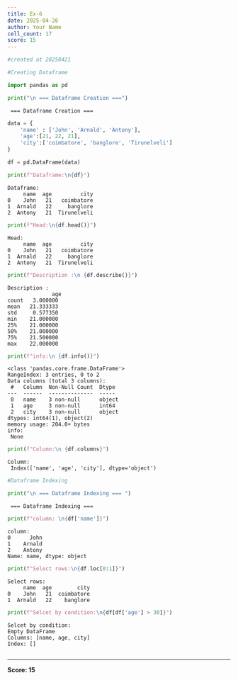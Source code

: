 ```yaml
---
title: Ex-6
date: 2025-04-26
author: Your Name
cell_count: 17
score: 15
---
```


```python
#created at 20250421
```


```python
#Creating Dataframe
```


```python
import pandas as pd
```


```python
print("\n === Dataframe Creation ===")
```

    
     === Dataframe Creation ===



```python
data = {
    'name' : ['John', 'Arnald', 'Antony'],
    'age':[21, 22, 21],
    'city':['coimbatore', 'banglore', 'Tirunelveli']
}
```


```python
df = pd.DataFrame(data)
```


```python
print(f"Dataframe:\n{df}")
```

    Dataframe:
         name  age         city
    0    John   21   coimbatore
    1  Arnald   22     banglore
    2  Antony   21  Tirunelveli



```python
print(f"Head:\n{df.head()}")
```

    Head:
         name  age         city
    0    John   21   coimbatore
    1  Arnald   22     banglore
    2  Antony   21  Tirunelveli



```python
print(f"Description :\n {df.describe()}")
```

    Description :
                  age
    count   3.000000
    mean   21.333333
    std     0.577350
    min    21.000000
    25%    21.000000
    50%    21.000000
    75%    21.500000
    max    22.000000



```python
print(f"info:\n {df.info()}")
```

    <class 'pandas.core.frame.DataFrame'>
    RangeIndex: 3 entries, 0 to 2
    Data columns (total 3 columns):
     #   Column  Non-Null Count  Dtype 
    ---  ------  --------------  ----- 
     0   name    3 non-null      object
     1   age     3 non-null      int64 
     2   city    3 non-null      object
    dtypes: int64(1), object(2)
    memory usage: 204.0+ bytes
    info:
     None



```python
print(f"Column:\n {df.columns}")
```

    Column:
     Index(['name', 'age', 'city'], dtype='object')



```python
#Dataframe Indexing
```


```python
print("\n === Dataframe Indexing === ")
```

    
     === Dataframe Indexing === 



```python
print(f"column: \n{df['name']}")
```

    column: 
    0      John
    1    Arnald
    2    Antony
    Name: name, dtype: object



```python
print(f"Select rows:\n{df.loc[0:1]}")
```

    Select rows:
         name  age        city
    0    John   21  coimbatore
    1  Arnald   22    banglore



```python
print(f"Selcet by condition:\n{df[df['age'] > 30]}")
```

    Selcet by condition:
    Empty DataFrame
    Columns: [name, age, city]
    Index: []



```python

```


---
**Score: 15**